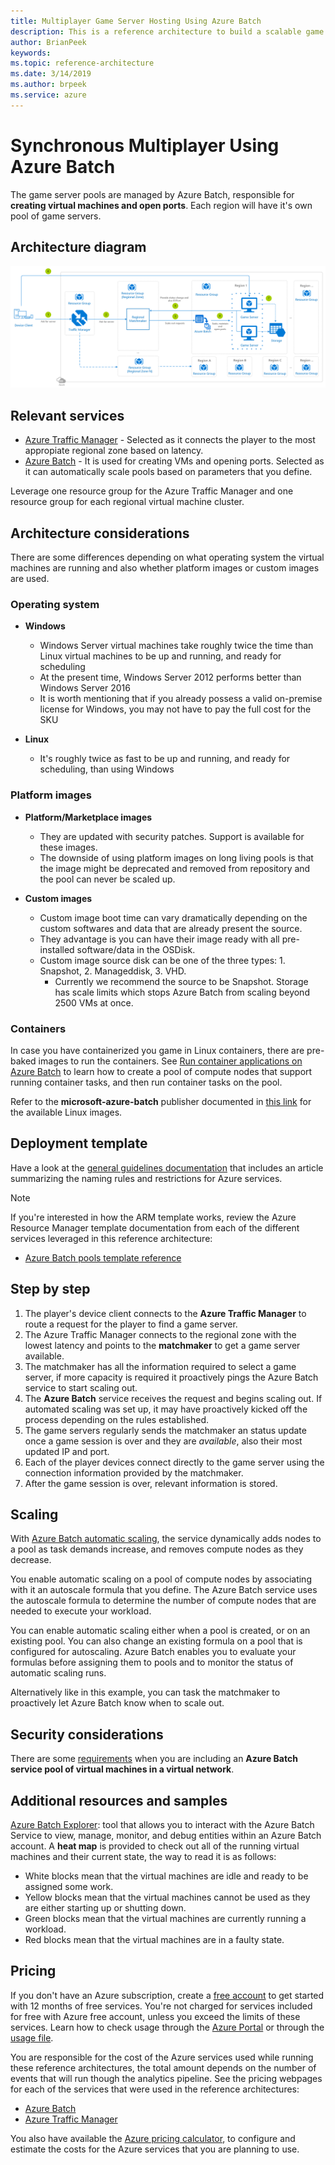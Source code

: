```yaml
---
title: Multiplayer Game Server Hosting Using Azure Batch
description: This is a reference architecture to build a scalable game server hosting on Azure Batch
author: BrianPeek
keywords: 
ms.topic: reference-architecture
ms.date: 3/14/2019
ms.author: brpeek
ms.service: azure
---
```


# Synchronous Multiplayer Using Azure Batch

The game server pools are managed by Azure Batch, responsible for **creating virtual machines and open ports**. Each region will have it's own pool of game servers.

## Architecture diagram

[![Synchronous multiplayer using Azure Batch](media/multiplayer/multiplayer-batch-hosting.png)](media/multiplayer/multiplayer-batch-hosting.png)

## Relevant services

- [Azure Traffic Manager](https://docs.microsoft.com/azure/traffic-manager/traffic-manager-overview) - Selected as it connects the player to the most appropiate regional zone based on latency.
- [Azure Batch](https://docs.microsoft.com/azure/batch/batch-technical-overview) - It is used for creating VMs and opening ports. Selected as it can automatically scale pools based on parameters that you define.

Leverage one resource group for the Azure Traffic Manager and one resource group for each regional virtual machine cluster.

## Architecture considerations

There are some differences depending on what operating system the virtual machines are running and also whether platform images or custom images are used.

### Operating system

- **Windows**
    - Windows Server virtual machines take roughly twice the time than Linux virtual machines to be up and running, and ready for scheduling
    - At the present time, Windows Server 2012 performs better than Windows Server 2016
    - It is worth mentioning that if you already possess a valid on-premise license for Windows, you may not have to pay the full cost for the SKU

- **Linux**
    - It's roughly twice as fast to be up and running, and ready for scheduling, than using Windows

### Platform images

- **Platform/Marketplace images**
    - They are updated with security patches. Support is available for these images.
    - The downside of using platform images on long living pools is that the image might be deprecated and removed from repository and the pool can never be scaled up.

- **Custom images**
    - Custom image boot time can vary dramatically depending on the custom softwares and data that are already present the source.
    - They advantage is you can have their image ready with all pre-installed software/data in the OSDisk.
    - Custom image source disk can be one of the three types: 1. Snapshot, 2. Manageddisk, 3. VHD.
        - Currently we recommend the source to be Snapshot. Storage has scale limits which stops Azure Batch from scaling beyond 2500 VMs at once.

### Containers

In case you have containerized you game in Linux containers, there are pre-baked images to run the containers. See [Run container applications on Azure Batch](https://docs.microsoft.com/azure/batch/batch-docker-container-workloads) to learn how to create a pool of compute nodes that support running container tasks, and then run container tasks on the pool.

Refer to the **microsoft-azure-batch** publisher documented in [this link](https://docs.microsoft.com/azure/batch/batch-linux-nodes#list-of-virtual-machine-images) for the available Linux images.

## Deployment template

Have a look at the [general guidelines documentation](./general-guidelines.md#naming-conventions) that includes an article summarizing the naming rules and restrictions for Azure services.

>[!NOTE]
> If you're interested in how the ARM template works, review the Azure Resource Manager template documentation from each of the different services leveraged in this reference architecture:
>
> - [Azure Batch pools template reference](https://docs.microsoft.com/azure/templates/microsoft.batch/2018-12-01/batchaccounts/pools)

## Step by step

1. The player's device client connects to the **Azure Traffic Manager** to route a request for the player to find a game server.
2. The Azure Traffic Manager connects to the regional zone with the lowest latency and points to the **matchmaker** to get a game server available.
3. The matchmaker has all the information required to select a game server, if more capacity is required it proactively pings the Azure Batch service to start scaling out.
4. The **Azure Batch** service receives the request and begins scaling out. If automated scaling was set up, it may have proactively kicked off the process depending on the rules established.
5. The game servers regularly sends the matchmaker an status update once a game session is over and they are *available*, also their most updated IP and port.
6. Each of the player devices connect directly to the game server using the connection information provided by the matchmaker.
7. After the game session is over, relevant information is stored.

## Scaling

With [Azure Batch automatic scaling](https://docs.microsoft.com/azure/batch/batch-automatic-scaling), the service dynamically adds nodes to a pool as task demands increase, and removes compute nodes as they decrease.

You enable automatic scaling on a pool of compute nodes by associating with it an autoscale formula that you define. The Azure Batch service uses the autoscale formula to determine the number of compute nodes that are needed to execute your workload.

You can enable automatic scaling either when a pool is created, or on an existing pool. You can also change an existing formula on a pool that is configured for autoscaling. Azure Batch enables you to evaluate your formulas before assigning them to pools and to monitor the status of automatic scaling runs.

Alternatively like in this example, you can task the matchmaker to proactively let Azure Batch know when to scale out.

## Security considerations

There are some [requirements](https://docs.microsoft.com/azure/batch/batch-virtual-network#vnet-requirements) when you are including an **Azure Batch service pool of virtual machines in a virtual network**.

## Additional resources and samples

[Azure Batch Explorer](https://github.com/Azure-Samples/azure-batch-samples/tree/master/CSharp/BatchExplorer): tool that allows you to interact with the Azure Batch Service to view, manage, monitor, and debug entities within an Azure Batch account. A **heat map** is provided to check out all of the running virtual machines and their current state, the way to read it is as follows:

- White blocks mean that the virtual machines are idle and ready to be assigned some work.
- Yellow blocks mean that the virtual machines cannot be used as they are either  starting up or shutting down.
- Green blocks mean that the virtual machines are currently running a workload.
- Red blocks mean that the virtual machines are in a faulty state.

## Pricing

If you don't have an Azure subscription, create a [free account](https://aka.ms/azfreegamedev) to get started with 12 months of free services. You're not charged for services included for free with Azure free account, unless you exceed the limits of these services. Learn how to check usage through the [Azure Portal](https://docs.microsoft.com/azure/billing/billing-check-free-service-usage#check-usage-on-the-azure-portal) or through the [usage file](https://docs.microsoft.com/azure/billing/billing-check-free-service-usage#check-usage-through-the-usage-file).

You are responsible for the cost of the Azure services used while running these reference architectures, the total amount depends on the number of events that will run though the analytics pipeline. See the pricing webpages for each of the services that were used in the reference architectures:

- [Azure Batch](https://azure.microsoft.com/pricing/details/batch/)
- [Azure Traffic Manager](https://azure.microsoft.com/pricing/details/traffic-manager/)

You also have available the [Azure pricing calculator](https://azure.microsoft.com/pricing/calculator/), to configure and estimate the costs for the Azure services that you are planning to use.